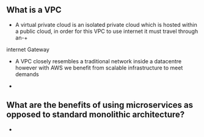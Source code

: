 
## What is a VPC

- A virtual private cloud is an isolated private cloud which is hosted within
a public cloud, in order for this VPC to use internet it must travel through an-+

internet Gateway

- A VPC closely resembles a traditional network inside a datacentre however with
AWS we benefit from scalable infrastructure to meet demands

-


## What are the benefits of using microservices as opposed to standard monolithic architecture?

-
